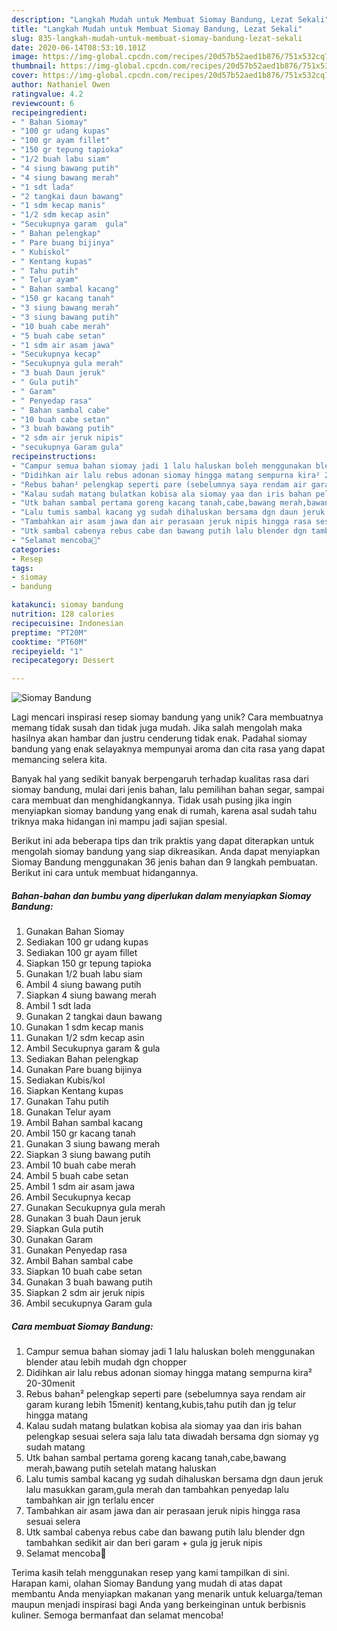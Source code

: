 ```yaml
---
description: "Langkah Mudah untuk Membuat Siomay Bandung, Lezat Sekali"
title: "Langkah Mudah untuk Membuat Siomay Bandung, Lezat Sekali"
slug: 835-langkah-mudah-untuk-membuat-siomay-bandung-lezat-sekali
date: 2020-06-14T08:53:10.101Z
image: https://img-global.cpcdn.com/recipes/20d57b52aed1b876/751x532cq70/siomay-bandung-foto-resep-utama.jpg
thumbnail: https://img-global.cpcdn.com/recipes/20d57b52aed1b876/751x532cq70/siomay-bandung-foto-resep-utama.jpg
cover: https://img-global.cpcdn.com/recipes/20d57b52aed1b876/751x532cq70/siomay-bandung-foto-resep-utama.jpg
author: Nathaniel Owen
ratingvalue: 4.2
reviewcount: 6
recipeingredient:
- " Bahan Siomay"
- "100 gr udang kupas"
- "100 gr ayam fillet"
- "150 gr tepung tapioka"
- "1/2 buah labu siam"
- "4 siung bawang putih"
- "4 siung bawang merah"
- "1 sdt lada"
- "2 tangkai daun bawang"
- "1 sdm kecap manis"
- "1/2 sdm kecap asin"
- "Secukupnya garam  gula"
- " Bahan pelengkap"
- " Pare buang bijinya"
- " Kubiskol"
- " Kentang kupas"
- " Tahu putih"
- " Telur ayam"
- " Bahan sambal kacang"
- "150 gr kacang tanah"
- "3 siung bawang merah"
- "3 siung bawang putih"
- "10 buah cabe merah"
- "5 buah cabe setan"
- "1 sdm air asam jawa"
- "Secukupnya kecap"
- "Secukupnya gula merah"
- "3 buah Daun jeruk"
- " Gula putih"
- " Garam"
- " Penyedap rasa"
- " Bahan sambal cabe"
- "10 buah cabe setan"
- "3 buah bawang putih"
- "2 sdm air jeruk nipis"
- "secukupnya Garam gula"
recipeinstructions:
- "Campur semua bahan siomay jadi 1 lalu haluskan boleh menggunakan blender atau lebih mudah dgn chopper"
- "Didihkan air lalu rebus adonan siomay hingga matang sempurna kira² 20-30menit"
- "Rebus bahan² pelengkap seperti pare (sebelumnya saya rendam air garam kurang lebih 15menit) kentang,kubis,tahu putih dan jg telur hingga matang"
- "Kalau sudah matang bulatkan kobisa ala siomay yaa dan iris bahan pelengkap sesuai selera saja lalu tata diwadah bersama dgn siomay yg sudah matang"
- "Utk bahan sambal pertama goreng kacang tanah,cabe,bawang merah,bawang putih setelah matang haluskan"
- "Lalu tumis sambal kacang yg sudah dihaluskan bersama dgn daun jeruk lalu masukkan garam,gula merah dan tambahkan penyedap lalu tambahkan air jgn terlalu encer"
- "Tambahkan air asam jawa dan air perasaan jeruk nipis hingga rasa sesuai selera"
- "Utk sambal cabenya rebus cabe dan bawang putih lalu blender dgn tambahkan sedikit air dan beri garam + gula jg jeruk nipis"
- "Selamat mencoba🤗"
categories:
- Resep
tags:
- siomay
- bandung

katakunci: siomay bandung 
nutrition: 128 calories
recipecuisine: Indonesian
preptime: "PT20M"
cooktime: "PT60M"
recipeyield: "1"
recipecategory: Dessert

---
```



![Siomay Bandung](https://img-global.cpcdn.com/recipes/20d57b52aed1b876/751x532cq70/siomay-bandung-foto-resep-utama.jpg)

Lagi mencari inspirasi resep siomay bandung yang unik? Cara membuatnya memang tidak susah dan tidak juga mudah. Jika salah mengolah maka hasilnya akan hambar dan justru cenderung tidak enak. Padahal siomay bandung yang enak selayaknya mempunyai aroma dan cita rasa yang dapat memancing selera kita.

Banyak hal yang sedikit banyak berpengaruh terhadap kualitas rasa dari siomay bandung, mulai dari jenis bahan, lalu pemilihan bahan segar, sampai cara membuat dan menghidangkannya. Tidak usah pusing jika ingin menyiapkan siomay bandung yang enak di rumah, karena asal sudah tahu triknya maka hidangan ini mampu jadi sajian spesial.




Berikut ini ada beberapa tips dan trik praktis yang dapat diterapkan untuk mengolah siomay bandung yang siap dikreasikan. Anda dapat menyiapkan Siomay Bandung menggunakan 36 jenis bahan dan 9 langkah pembuatan. Berikut ini cara untuk membuat hidangannya.

<!--inarticleads1-->

##### Bahan-bahan dan bumbu yang diperlukan dalam menyiapkan Siomay Bandung:

1. Gunakan  Bahan Siomay
1. Sediakan 100 gr udang kupas
1. Sediakan 100 gr ayam fillet
1. Siapkan 150 gr tepung tapioka
1. Gunakan 1/2 buah labu siam
1. Ambil 4 siung bawang putih
1. Siapkan 4 siung bawang merah
1. Ambil 1 sdt lada
1. Gunakan 2 tangkai daun bawang
1. Gunakan 1 sdm kecap manis
1. Gunakan 1/2 sdm kecap asin
1. Ambil Secukupnya garam &amp; gula
1. Sediakan  Bahan pelengkap
1. Gunakan  Pare buang bijinya
1. Sediakan  Kubis/kol
1. Siapkan  Kentang kupas
1. Gunakan  Tahu putih
1. Gunakan  Telur ayam
1. Ambil  Bahan sambal kacang
1. Ambil 150 gr kacang tanah
1. Gunakan 3 siung bawang merah
1. Siapkan 3 siung bawang putih
1. Ambil 10 buah cabe merah
1. Ambil 5 buah cabe setan
1. Ambil 1 sdm air asam jawa
1. Ambil Secukupnya kecap
1. Gunakan Secukupnya gula merah
1. Gunakan 3 buah Daun jeruk
1. Siapkan  Gula putih
1. Gunakan  Garam
1. Gunakan  Penyedap rasa
1. Ambil  Bahan sambal cabe
1. Siapkan 10 buah cabe setan
1. Gunakan 3 buah bawang putih
1. Siapkan 2 sdm air jeruk nipis
1. Ambil secukupnya Garam gula




<!--inarticleads2-->

##### Cara membuat Siomay Bandung:

1. Campur semua bahan siomay jadi 1 lalu haluskan boleh menggunakan blender atau lebih mudah dgn chopper
1. Didihkan air lalu rebus adonan siomay hingga matang sempurna kira² 20-30menit
1. Rebus bahan² pelengkap seperti pare (sebelumnya saya rendam air garam kurang lebih 15menit) kentang,kubis,tahu putih dan jg telur hingga matang
1. Kalau sudah matang bulatkan kobisa ala siomay yaa dan iris bahan pelengkap sesuai selera saja lalu tata diwadah bersama dgn siomay yg sudah matang
1. Utk bahan sambal pertama goreng kacang tanah,cabe,bawang merah,bawang putih setelah matang haluskan
1. Lalu tumis sambal kacang yg sudah dihaluskan bersama dgn daun jeruk lalu masukkan garam,gula merah dan tambahkan penyedap lalu tambahkan air jgn terlalu encer
1. Tambahkan air asam jawa dan air perasaan jeruk nipis hingga rasa sesuai selera
1. Utk sambal cabenya rebus cabe dan bawang putih lalu blender dgn tambahkan sedikit air dan beri garam + gula jg jeruk nipis
1. Selamat mencoba🤗




Terima kasih telah menggunakan resep yang kami tampilkan di sini. Harapan kami, olahan Siomay Bandung yang mudah di atas dapat membantu Anda menyiapkan makanan yang menarik untuk keluarga/teman maupun menjadi inspirasi bagi Anda yang berkeinginan untuk berbisnis kuliner. Semoga bermanfaat dan selamat mencoba!
